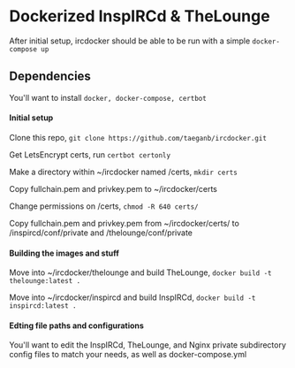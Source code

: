 # Dockerized InspIRCd & TheLounge

After initial setup, ircdocker should be able to be run with a simple ``docker-compose up``

## Dependencies
You'll want to install ``docker, docker-compose, certbot``

#### Initial setup
Clone this repo, ``git clone https://github.com/taeganb/ircdocker.git``

Get LetsEncrypt certs, run ``certbot certonly``

Make a directory within ~/ircdocker named /certs, ``mkdir certs``

Copy fullchain.pem and privkey.pem to ~/ircdocker/certs

Change permissions on /certs, ``chmod -R 640 certs/``

Copy fullchain.pem and privkey.pem from ~/ircdocker/certs/ to /inspircd/conf/private and /thelounge/conf/private

#### Building the images and stuff

Move into ~/ircdocker/thelounge and build TheLounge, ``docker build -t thelounge:latest .``

Move into ~/ircdocker/inspircd and build InspIRCd, ``docker build -t inspircd:latest .``

#### Edting file paths and configurations

You'll want to edit the InspIRCd, TheLounge, and Nginx private subdirectory config files to match your needs, as well as docker-compose.yml
